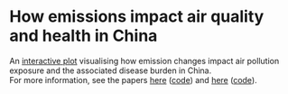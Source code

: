 # How emissions impact air quality and health in China
An [interactive plot](https://www.lukeconibear.com/plot_emulator.html) visualising how emission changes impact air pollution exposure and the associated disease burden in China.  
For more information, see the papers [here](...) ([code](https://github.com/lukeconibear/emulator_annual)) and [here](https://doi.org/10.1029/2021GH000391) ([code](https://github.com/lukeconibear/emulator)).
